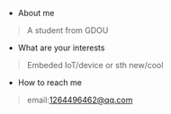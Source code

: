 * About me
> A student from GDOU
* What are your interests
> Embeded IoT/device or sth new/cool
* How to reach me
> email:1264496462@qq.com
